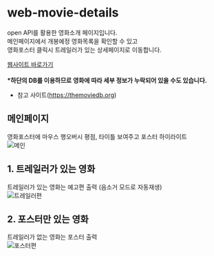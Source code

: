 # web-movie-details
open API를 활용한 영화소개 페이지입니다.<br>
메인페이지에서 개봉예정 영화목록을 확인할 수 있고 <br>영화포스터 클릭시 트레일러가 있는 상세페이지로 이동합니다.<br>

[웹사이트 바로가기](https://water4360.github.io/web-movie-details/)
<br><br>
<b>*하단의 DB를 이용하므로 영화에 따라 세부 정보가 누락되어 있을 수도 있습니다.</b>

- 참고 사이트(https://themoviedb.org)

## 메인페이지
영화포스터에 마우스 행오버시 평점, 타이틀 보여주고 포스터 하이라이트 <br>
![메인](https://www.notion.so/image/https%3A%2F%2Fprod-files-secure.s3.us-west-2.amazonaws.com%2F75075fa1-3fbd-4a00-8e15-145319fa3820%2F35a66477-8365-4dd8-b37a-ee846498c550%2FUntitled.png?table=block&id=07adcfe9-57f7-4b10-b254-61800a320f46&spaceId=75075fa1-3fbd-4a00-8e15-145319fa3820&width=1980&userId=144bb470-d52f-4568-aac4-7b0b94e9a272&cache=v2)


## 1. 트레일러가 있는 영화
트레일러가 있는 영화는 예고편 출력 (음소거 모드로 자동재생) <br>
![트레일러편](https://www.notion.so/image/https%3A%2F%2Fprod-files-secure.s3.us-west-2.amazonaws.com%2F75075fa1-3fbd-4a00-8e15-145319fa3820%2F4a3607a2-751a-49c0-8bd1-f4f448f5364f%2FUntitled.png?table=block&id=ac102b65-d040-45e6-8411-e60339bbe9c6&spaceId=75075fa1-3fbd-4a00-8e15-145319fa3820&width=1980&userId=144bb470-d52f-4568-aac4-7b0b94e9a272&cache=v2)

## 2. 포스터만 있는 영화
트레일러가 없는 영화는 포스터 출력 <br>
![포스터편](https://www.notion.so/image/https%3A%2F%2Fprod-files-secure.s3.us-west-2.amazonaws.com%2F75075fa1-3fbd-4a00-8e15-145319fa3820%2F15e0c9c7-88c2-46ba-b4a1-8e486a6a0139%2FUntitled.png?table=block&id=5e13756a-945b-4e31-8842-5ffea026de66&spaceId=75075fa1-3fbd-4a00-8e15-145319fa3820&width=1980&userId=144bb470-d52f-4568-aac4-7b0b94e9a272&cache=v2)
